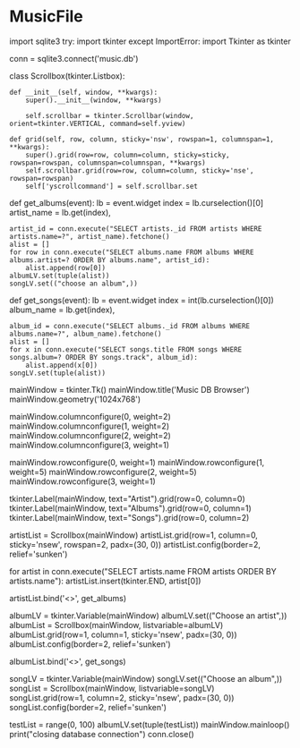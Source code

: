 # MusicFile
import sqlite3
try:
    import tkinter
except ImportError:
    import Tkinter as tkinter

conn = sqlite3.connect('music.db')


class Scrollbox(tkinter.Listbox):

    def __init__(self, window, **kwargs):
        super().__init__(window, **kwargs)

        self.scrollbar = tkinter.Scrollbar(window, orient=tkinter.VERTICAL, command=self.yview)

    def grid(self, row, column, sticky='nsw', rowspan=1, columnspan=1, **kwargs):
        super().grid(row=row, column=column, sticky=sticky, rowspan=rowspan, columnspan=columnspan, **kwargs)
        self.scrollbar.grid(row=row, column=column, sticky='nse', rowspan=rowspan)
        self['yscrollcommand'] = self.scrollbar.set

def get_albums(event):
    lb = event.widget
    index = lb.curselection()[0]
    artist_name = lb.get(index),

    artist_id = conn.execute("SELECT artists._id FROM artists WHERE artists.name=?", artist_name).fetchone()
    alist = []
    for row in conn.execute("SELECT albums.name FROM albums WHERE albums.artist=? ORDER BY albums.name", artist_id):
        alist.append(row[0])
    albumLV.set(tuple(alist))
    songLV.set(("choose an album",))

def get_songs(event):
    lb = event.widget
    index = int(lb.curselection()[0])
    album_name = lb.get(index),

    album_id = conn.execute("SELECT albums._id FROM albums WHERE albums.name=?", album_name).fetchone()
    alist = []
    for x in conn.execute("SELECT songs.title FROM songs WHERE songs.album=? ORDER BY songs.track", album_id):
        alist.append(x[0])
    songLV.set(tuple(alist))

mainWindow = tkinter.Tk()
mainWindow.title('Music DB Browser')
mainWindow.geometry('1024x768')

mainWindow.columnconfigure(0, weight=2)
mainWindow.columnconfigure(1, weight=2)
mainWindow.columnconfigure(2, weight=2)
mainWindow.columnconfigure(3, weight=1)

mainWindow.rowconfigure(0, weight=1)
mainWindow.rowconfigure(1, weight=5)
mainWindow.rowconfigure(2, weight=5)
mainWindow.rowconfigure(3, weight=1)

tkinter.Label(mainWindow, text="Artist").grid(row=0, column=0)
tkinter.Label(mainWindow, text="Albums").grid(row=0, column=1)
tkinter.Label(mainWindow, text="Songs").grid(row=0, column=2)

artistList = Scrollbox(mainWindow)
artistList.grid(row=1, column=0, sticky='nsew', rowspan=2, padx=(30, 0))
artistList.config(border=2, relief='sunken')

for artist in conn.execute("SELECT artists.name FROM artists ORDER BY artists.name"):
    artistList.insert(tkinter.END, artist[0])

artistList.bind('<<ListboxSelect>>', get_albums)

albumLV = tkinter.Variable(mainWindow)
albumLV.set(("Choose an artist",))
albumList = Scrollbox(mainWindow, listvariable=albumLV)
albumList.grid(row=1, column=1, sticky='nsew', padx=(30, 0))
albumList.config(border=2, relief='sunken')

albumList.bind('<<ListboxSelect>>', get_songs)

songLV = tkinter.Variable(mainWindow)
songLV.set(("Choose an album",))
songList = Scrollbox(mainWindow, listvariable=songLV)
songList.grid(row=1, column=2, sticky='nsew', padx=(30, 0))
songList.config(border=2, relief='sunken')

testList = range(0, 100)
albumLV.set(tuple(testList))
mainWindow.mainloop()
print("closing database connection")
conn.close()
